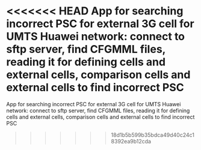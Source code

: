 <<<<<<< HEAD
App for searching incorrect PSC for external 3G cell for UMTS Huawei network: connect to sftp server, find CFGMML files, reading it for defining cells and external cells, comparison cells and external cells to find incorrect PSC
=======
App for searching incorrect PSC for external 3G cell for UMTS Huawei network: connect to sftp server, find CFGMML files, reading it for defining cells and external cells, comparison cells and external cells to find incorrect PSC
>>>>>>> 18d1b5b599b35bdca49d40c24c18392ea9b12cda
